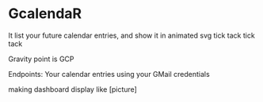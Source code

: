 # GcalendaR
It list your future calendar entries, and show it in animated svg tick tack tick tack

Gravity point is GCP

Endpoints: Your calendar entries using your GMail credentials

making dashboard display like [picture]

